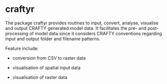 craftyr
=============

The package craftyr provides routines to input, convert, analyse, visualise and output CRAFTY
generated model data. It facilitates the pre- and post-processing of model data since it considers
CRAFTY conventions regarding input and output folder and filename patterns.

Feature include:

 * conversion from CSV to raster data
 
 * visualisation of spatial input data
 
 * visualisation of raster data 